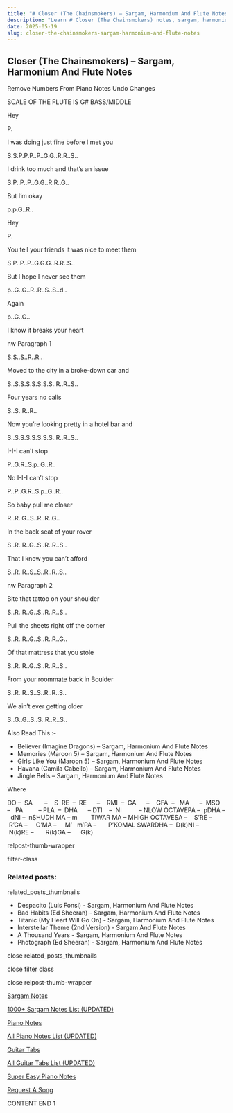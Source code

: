 ```yaml
---
title: "# Closer (The Chainsmokers) – Sargam, Harmonium And Flute Notes"
description: "Learn # Closer (The Chainsmokers) notes, sargam, harmonium notations and flute notes. Easy step-by-step tutorial for beginners."
date: 2025-05-19
slug: closer-the-chainsmokers-sargam-harmonium-and-flute-notes
---
```


## Closer (The Chainsmokers) – Sargam, Harmonium And Flute Notes

Remove Numbers From Piano Notes
Undo Changes

SCALE OF THE FLUTE IS G# BASS/MIDDLE

Hey

P.

I was doing just fine before I met you

S.S.P.P.P..P..G.G..R.R..S..

I drink too much and that’s an issue

S.P..P..P..G.G..R.R..G..

But I’m okay

p.p.G..R..

Hey

P.

You tell your friends it was nice to meet them

S.P..P..P..G.G.G..R.R..S..

But I hope I never see them

p..G..G..R..R..S..S..d..

Again

p..G..G..

I know it breaks your heart

nw Paragraph 1

S.S..S..R..R..

Moved to the city in a broke-down car and

S..S.S.S.S.S.S.S..R..R..S..

Four years no calls

S..S..R..R..

Now you’re looking pretty in a hotel bar and

S..S.S.S.S.S.S.S..R..R..S..

I-I-I can’t stop

P..G.R..S.p..G..R..

No I-I-I can’t stop

P..P..G.R..S.p..G..R..

So baby pull me closer

R..R..G..S..R..R..G..

In the back seat of your rover

S..R..R..G..S..R..R..S..

That I know you can’t afford

S..R..R..S..S..R..R..S..

nw Paragraph 2

Bite that tattoo on your shoulder

S..R..R..G..S..R..R..S..

Pull the sheets right off the corner

S..R..R..G..S..R..R..G..

Of that mattress that you stole

S..R..R..G..S..R..R..S..

From your roommate back in Boulder

S..R..R..S..S..R..R..S..

We ain’t ever getting older

S..G..G..S..S..R..R..S..

Also Read This :-

* Believer (Imagine Dragons) – Sargam, Harmonium And Flute Notes
* Memories (Maroon 5) – Sargam, Harmonium And Flute Notes
* Girls Like You (Maroon 5) – Sargam, Harmonium And Flute Notes
* Havana (Camila Cabello) – Sargam, Harmonium And Flute Notes
* Jingle Bells – Sargam, Harmonium And Flute Notes

Where

DO –  SA       –    S  RE  –  RE      –    RMI  –  GA      –    GFA  –   MA      –  MSO  –   PA         – PLA  –  DHA      – DTI    –  NI          – NLOW OCTAVEPA –  pDHA –  dNI –  nSHUDH MA – m        TIWAR MA – MHIGH OCTAVESA –    S’RE –     R’GA –     G’MA –     M’   m’PA –       P’KOMAL SWARDHA –  D(k)NI –       N(k)RE –       R(k)GA –      G(k)

relpost-thumb-wrapper

filter-class

### Related posts:

related_posts_thumbnails

* Despacito (Luis Fonsi) - Sargam, Harmonium And Flute Notes
* Bad Habits (Ed Sheeran) - Sargam, Harmonium And Flute Notes
* Titanic (My Heart Will Go On) - Sargam, Harmonium And Flute Notes
* Interstellar Theme (2nd Version) - Sargam And Flute Notes
* A Thousand Years - Sargam, Harmonium And Flute Notes
* Photograph (Ed Sheeran) - Sargam, Harmonium And Flute Notes

close related_posts_thumbnails

close filter class

close relpost-thumb-wrapper

[Sargam Notes](https://www.notationsworld.com/sargam-notes.html)

[1000+ Sargam Notes List (UPDATED)](https://www.notationsworld.com/all-songs-list-sargam-notes.html)

[Piano Notes](https://www.notationsworld.com/piano-notes.html)

[All Piano Notes List (UPDATED)](https://www.notationsworld.com/all-songs-list-piano-notes.html)

[Guitar Tabs](https://www.notationsworld.com/guitar-tabs.html)

[All Guitar Tabs List (UPDATED)](https://www.notationsworld.com/all-songs-list-guitar-tabs.html)

[Super Easy Piano Notes](https://studywall.in/)

[Request A Song](https://www.notationsworld.com/request-a-song.html)

CONTENT END 1

